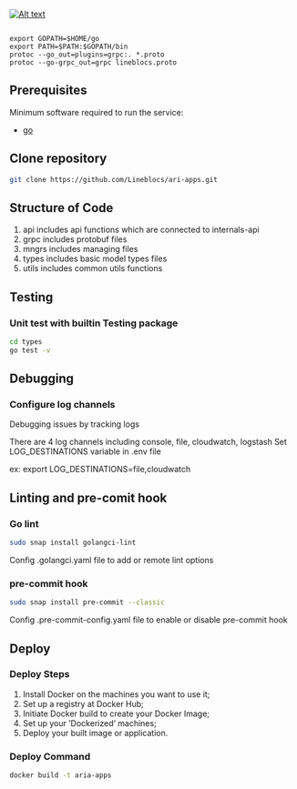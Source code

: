 [![Alt text](https://github.com/Lineblocs/ari-apps/actions/workflows/ci.yml/badge.svg)](https://github.com/Lineblocs/ari-apps/actions/workflows/ci.yml/badge.svg)
```

export GOPATH=$HOME/go
export PATH=$PATH:$GOPATH/bin
protoc --go_out=plugins=grpc:. *.proto
protoc --go-grpc_out=grpc lineblocs.proto
```

## Prerequisites

Minimum software required to run the service:
* [go](https://go.dev/doc/install)

## Clone repository

```bash
git clone https://github.com/Lineblocs/ari-apps.git
```

## Structure of Code

1. api
   includes api functions which are connected to internals-api
2. grpc
   includes protobuf files
3. mngrs
   includes managing files  
4. types
   includes basic model types files
5. utils
   includes common utils functions

## Testing

### Unit test with builtin Testing package

```bash
cd types
go test -v
```

## Debugging

### Configure log channels
Debugging issues by tracking logs

There are 4 log channels including console, file, cloudwatch, logstash
Set LOG_DESTINATIONS variable in .env file

ex: export LOG_DESTINATIONS=file,cloudwatch

## Linting and pre-comit hook

### Go lint
```bash
sudo snap install golangci-lint
```
Config .golangci.yaml file to add or remote lint options

### pre-commit hook
```bash
sudo snap install pre-commit --classic
```
Config .pre-commit-config.yaml file to enable or disable pre-commit hook

## Deploy

### Deploy Steps
1. Install Docker on the machines you want to use it;
2. Set up a registry at Docker Hub;
3. Initiate Docker build to create your Docker Image;
4. Set up your ’Dockerized‘ machines;
5. Deploy your built image or application.

### Deploy Command

```bash
docker build -t aria-apps
```
